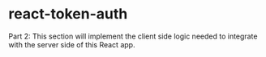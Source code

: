 # react-token-auth

Part 2:
    This section will implement the client side logic needed to integrate with the server side of this React app.
